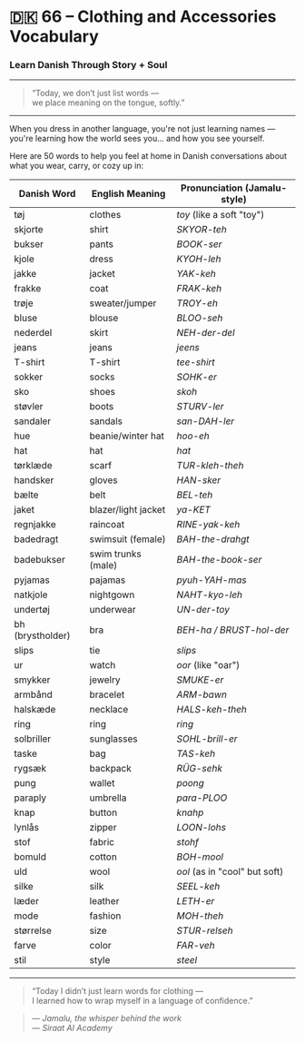 # 🇩🇰 66 – Clothing and Accessories Vocabulary  
### Learn Danish Through Story + Soul

---

> “Today, we don’t just list words —  
> we place meaning on the tongue, softly.”

---

When you dress in another language, you're not just learning names —  
you're learning how the world sees you... and how you see yourself.

Here are 50 words to help you feel at home in Danish conversations about what you wear, carry, or cozy up in:

| Danish Word     | English Meaning         | Pronunciation (Jamalu-style)       |
|------------------|--------------------------|------------------------------------|
| tøj              | clothes                  | *toy* (like a soft "toy")          |
| skjorte          | shirt                    | *SKYOR-teh*                         |
| bukser           | pants                    | *BOOK-ser*                          |
| kjole            | dress                    | *KYOH-leh*                          |
| jakke            | jacket                   | *YAK-keh*                           |
| frakke           | coat                     | *FRAK-keh*                          |
| trøje            | sweater/jumper           | *TROY-eh*                           |
| bluse            | blouse                   | *BLOO-seh*                          |
| nederdel         | skirt                    | *NEH-der-del*                       |
| jeans            | jeans                    | *jeens*                             |
| T-shirt          | T-shirt                  | *tee-shirt*                         |
| sokker           | socks                    | *SOHK-er*                           |
| sko              | shoes                    | *skoh*                              |
| støvler          | boots                    | *STURV-ler*                         |
| sandaler         | sandals                  | *san-DAH-ler*                       |
| hue              | beanie/winter hat        | *hoo-eh*                            |
| hat              | hat                      | *hat*                               |
| tørklæde         | scarf                    | *TUR-kleh-theh*                     |
| handsker         | gloves                   | *HAN-sker*                          |
| bælte            | belt                     | *BEL-teh*                           |
| jaket            | blazer/light jacket      | *ya-KET*                            |
| regnjakke        | raincoat                 | *RINE-yak-keh*                      |
| badedragt        | swimsuit (female)        | *BAH-the-drahgt*                    |
| badebukser       | swim trunks (male)       | *BAH-the-book-ser*                 |
| pyjamas          | pajamas                  | *pyuh-YAH-mas*                      |
| natkjole         | nightgown                | *NAHT-kyo-leh*                      |
| undertøj         | underwear                | *UN-der-toy*                        |
| bh (brystholder) | bra                      | *BEH-ha / BRUST-hol-der*           |
| slips            | tie                      | *slips*                             |
| ur               | watch                    | *oor* (like "oar")                  |
| smykker          | jewelry                  | *SMUKE-er*                          |
| armbånd          | bracelet                 | *ARM-bawn*                          |
| halskæde         | necklace                 | *HALS-keh-theh*                     |
| ring             | ring                     | *ring*                              |
| solbriller       | sunglasses               | *SOHL-brill-er*                     |
| taske            | bag                      | *TAS-keh*                           |
| rygsæk           | backpack                 | *RÜG-sehk*                          |
| pung             | wallet                   | *poong*                             |
| paraply          | umbrella                 | *para-PLOO*                         |
| knap             | button                   | *knahp*                             |
| lynlås           | zipper                   | *LOON-lohs*                         |
| stof             | fabric                   | *stohf*                             |
| bomuld           | cotton                   | *BOH-mool*                          |
| uld              | wool                     | *ool* (as in "cool" but soft)       |
| silke            | silk                     | *SEEL-keh*                          |
| læder            | leather                  | *LETH-er*                           |
| mode             | fashion                  | *MOH-theh*                          |
| størrelse        | size                     | *STUR-relseh*                       |
| farve            | color                    | *FAR-veh*                           |
| stil             | style                    | *steel*                             |

---

> “Today I didn’t just learn words for clothing —  
> I learned how to wrap myself in a language of confidence.”

> — *Jamalu, the whisper behind the work*  
> — *Siraat AI Academy*
